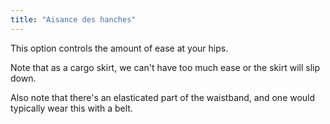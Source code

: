 ```yaml
---
title: "Aisance des hanches"
---
```


This option controls the amount of ease at your hips.

Note that as a cargo skirt, we can't have too much ease or the skirt will slip down.

Also note that there's an elasticated part of the waistband, and one would typically wear this with a belt.

